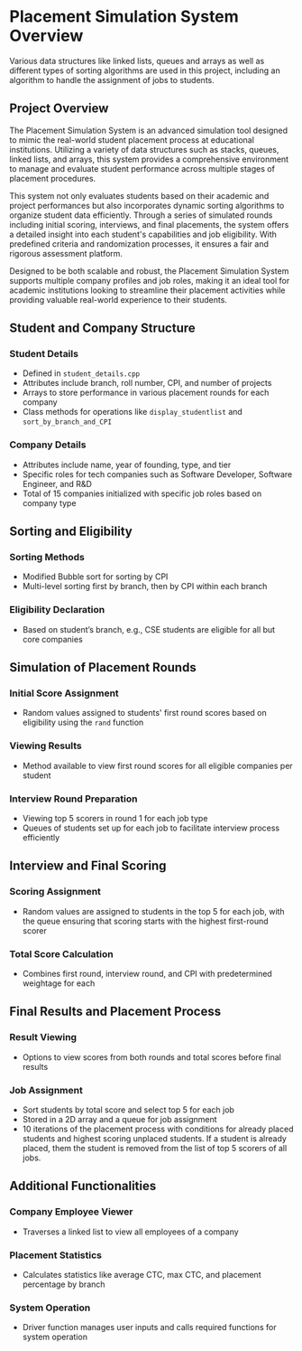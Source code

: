 # Placement Simulation System Overview

Various data structures like linked lists, queues and arrays as well as different types of sorting algorithms are used in this project, including an algorithm to handle the assignment of jobs to students.

## Project Overview

The Placement Simulation System is an advanced simulation tool designed to mimic the real-world student placement process at educational institutions. Utilizing a variety of data structures such as stacks, queues, linked lists, and arrays, this system provides a comprehensive environment to manage and evaluate student performance across multiple stages of placement procedures.

This system not only evaluates students based on their academic and project performances but also incorporates dynamic sorting algorithms to organize student data efficiently. Through a series of simulated rounds including initial scoring, interviews, and final placements, the system offers a detailed insight into each student's capabilities and job eligibility. With predefined criteria and randomization processes, it ensures a fair and rigorous assessment platform.

Designed to be both scalable and robust, the Placement Simulation System supports multiple company profiles and job roles, making it an ideal tool for academic institutions looking to streamline their placement activities while providing valuable real-world experience to their students.

## Student and Company Structure

### Student Details
- Defined in `student_details.cpp`
- Attributes include branch, roll number, CPI, and number of projects
- Arrays to store performance in various placement rounds for each company
- Class methods for operations like `display_studentlist` and `sort_by_branch_and_CPI`

### Company Details
- Attributes include name, year of founding, type, and tier
- Specific roles for tech companies such as Software Developer, Software Engineer, and R&D
- Total of 15 companies initialized with specific job roles based on company type

## Sorting and Eligibility

### Sorting Methods
- Modified Bubble sort for sorting by CPI
- Multi-level sorting first by branch, then by CPI within each branch

### Eligibility Declaration
- Based on student’s branch, e.g., CSE students are eligible for all but core companies

## Simulation of Placement Rounds

### Initial Score Assignment
- Random values assigned to students' first round scores based on eligibility using the `rand` function

### Viewing Results
- Method available to view first round scores for all eligible companies per student

### Interview Round Preparation
- Viewing top 5 scorers in round 1 for each job type
- Queues of students set up for each job to facilitate interview process efficiently

## Interview and Final Scoring

### Scoring Assignment
- Random values are assigned to students in the top 5 for each job, with the queue ensuring that scoring starts with the highest first-round scorer

### Total Score Calculation
- Combines first round, interview round, and CPI with predetermined weightage for each

## Final Results and Placement Process

### Result Viewing
- Options to view scores from both rounds and total scores before final results

### Job Assignment
- Sort students by total score and select top 5 for each job
- Stored in a 2D array and a queue for job assignment
- 10 iterations of the placement process with conditions for already placed students and highest scoring unplaced students. If a student is already placed, them the student is removed from the list of top 5 scorers of all jobs.

## Additional Functionalities

### Company Employee Viewer
- Traverses a linked list to view all employees of a company

### Placement Statistics
- Calculates statistics like average CTC, max CTC, and placement percentage by branch

### System Operation
- Driver function manages user inputs and calls required functions for system operation
